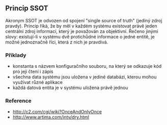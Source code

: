 ## Princip SSOT

Akronym SSOT je odvozen od spojení "single source of truth" (jediný zdroj pravdy). Princip říká, že by měl v každém systému existovat právě jeden centrální zdroj informací, který je považován za objektivní. Řečeno jinými slovy: existují-li v systému dvě protichůdné informace o jedné entitě, je možné jednoznačně říci, která z nich je pravdivá.

### Příklady

- konstanta s názvem konfiguračního souboru, na který se odkazuje kód pro její čtení i zápis
- všechna data systému jsou uložena v jediné databázi, kterou mohou využívat různé aplikace
- každá datová entita je v systému uložena právě jednou

### Reference

- http://c2.com/cgi/wiki?OnceAndOnlyOnce
- http://www.artima.com/intv/dry.html